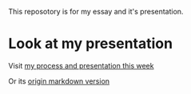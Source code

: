 This reposotory is for my essay and it's presentation.



# Look at my presentation

Visit [my process and presentation this week](./Pre/Week1.pdf)

Or its [origin markdown version](./Pre/Week1.md)


